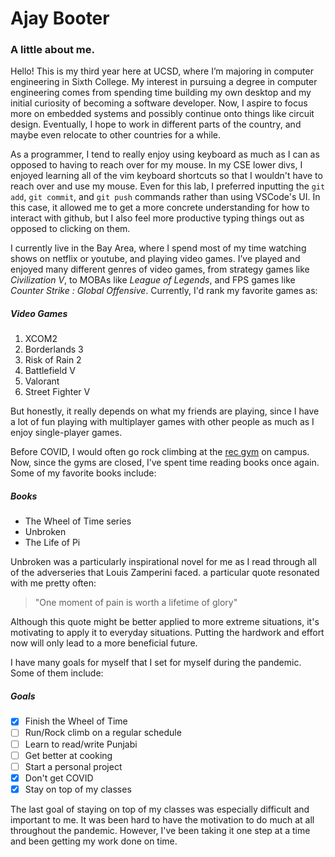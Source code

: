 # Ajay Booter
### A little about me.

Hello! This is my third year here at UCSD, where I’m majoring in computer engineering in Sixth College. My interest in pursuing a degree in computer engineering comes from spending time building my own desktop and my initial curiosity of becoming a software developer. Now, I aspire to focus more on embedded systems and possibly continue onto things like circuit design. Eventually, I hope to work in different parts of the country, and maybe even relocate to other countries for a while.

As a programmer, I tend to really enjoy using keyboard as much as I can as opposed to having to reach over for my mouse. In my CSE lower divs, I enjoyed learning all of the vim keyboard shortcuts so that I wouldn't have to reach over and use my mouse. Even for this lab, I preferred inputting the `git add`, `git commit`, and `git push` commands rather than using VSCode's UI. In this case, it allowed me to get a more concrete understanding for how to interact with github, but I also feel more productive typing things out as opposed to clicking on them.

I currently live in the Bay Area, where I spend most of my time watching shows on netflix or youtube, and playing video games. I’ve played and enjoyed many different genres of video games, from strategy games like *Civilization V*, to MOBAs like *League of Legends*, and FPS games like *Counter Strike : Global Offensive*. Currently, I'd rank my favorite games as:

##### Video Games

1. XCOM2
2. Borderlands 3
3. Risk of Rain 2
4. Battlefield V
5. Valorant
6. Street Fighter V

But honestly, it really depends on what my friends are playing, since I have a lot of fun playing with multiplayer games with other people as much as I enjoy single-player games.

Before COVID, I would often go rock climbing at the [rec gym](https://recreation.ucsd.edu/adventures/climbing-center/) on campus. Now, since the gyms are closed, I’ve spent time reading books once again. Some of my favorite books include:

##### Books

- The Wheel of Time series
- Unbroken
- The Life of Pi

Unbroken was a particularly inspirational novel for me as I read through all of the adverseries that Louis Zamperini faced. a particular quote resonated with me pretty often:

> "One moment of pain is worth a lifetime of glory"

Although this quote might be better applied to more extreme situations, it's motivating to apply it to everyday situations. Putting the hardwork and effort now will only lead to a more beneficial future. 

I have many goals for myself that I set for myself during the pandemic. Some of them include:

##### Goals

- [x] Finish the Wheel of Time
- [ ] Run/Rock climb on a regular schedule
- [ ] Learn to read/write Punjabi
- [ ] Get better at cooking
- [ ] Start a personal project
- [x] Don't get COVID
- [x] Stay on top of my classes

The last goal of staying on top of my classes was especially difficult and important to me. It was been hard to have the motivation to do much at all throughout the pandemic. However, I've been taking it one step at a time and been getting my work done on time. 
